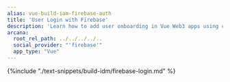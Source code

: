```yaml
---
alias: vue-build-iam-firebase-auth
title: 'User Login with Firebase'
description: 'Learn how to add user onboarding in Vue Web3 apps using custom login UI and Firebase as the custom IAM provider.'
arcana:
  root_rel_path: ../../../../..
  social_provider: "'firebase'"
  app_type: "Vue"
---
```


{%include "./text-snippets/build-idm/firebase-login.md" %}